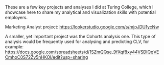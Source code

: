 These are a few key projects and analyses I did at Turing College, which I showcase here to share my analytical and visualization skills with potential employers.

Marketing Analyst project: https://lookerstudio.google.com/s/mjpJDU1ycNw


A smaller, yet important project was the Cohorts analysis one. This type of analysis would be frequently used for analysing and predicting CLV, for example: https://docs.google.com/spreadsheets/d/1SZmQQse_9fXqf8xy44VSDIQqVECmhoC0S72Zv5nHKOI/edit?usp=sharing
